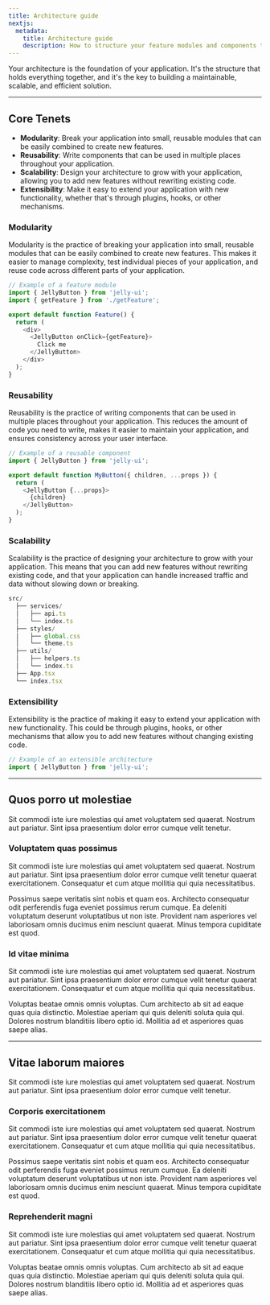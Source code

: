 ```yaml
---
title: Architecture guide
nextjs:
  metadata:
    title: Architecture guide
    description: How to structure your feature modules and components to fully leverage the power JellyUI.
---
```


Your architecture is the foundation of your application. It's the structure that holds everything together, and it's the key to building a maintainable, scalable, and efficient solution.

---

## Core Tenets

- **Modularity**: Break your application into small, reusable modules that can be easily combined to create new features.
- **Reusability**: Write components that can be used in multiple places throughout your application.
- **Scalability**: Design your architecture to grow with your application, allowing you to add new features without rewriting existing code.
- **Extensibility**: Make it easy to extend your application with new functionality, whether that's through plugins, hooks, or other mechanisms.

### Modularity

Modularity is the practice of breaking your application into small, reusable modules that can be easily combined to create new features. This makes it easier to manage complexity, test individual pieces of your application, and reuse code across different parts of your application.

```js
// Example of a feature module
import { JellyButton } from 'jelly-ui';
import { getFeature } from './getFeature';

export default function Feature() {
  return (
    <div>
      <JellyButton onClick={getFeature}>
        Click me
      </JellyButton>
    </div>
  );
}
```

### Reusability

Reusability is the practice of writing components that can be used in multiple places throughout your application. This reduces the amount of code you need to write, makes it easier to maintain your application, and ensures consistency across your user interface.

```js
// Example of a reusable component
import { JellyButton } from 'jelly-ui';

export default function MyButton({ children, ...props }) {
  return (
    <JellyButton {...props}>
      {children}
    </JellyButton>
  );
}
```


### Scalability

Scalability is the practice of designing your architecture to grow with your application. This means that you can add new features without rewriting existing code, and that your application can handle increased traffic and data without slowing down or breaking.

```js
src/
  ├── services/
  │   ├── api.ts
  │   └── index.ts
  ├── styles/
  │   ├── global.css
  │   └── theme.ts
  ├── utils/
  │   ├── helpers.ts
  │   └── index.ts
  ├── App.tsx
  └── index.tsx
```

### Extensibility

Extensibility is the practice of making it easy to extend your application with new functionality. This could be through plugins, hooks, or other mechanisms that allow you to add new features without changing existing code.

```js
// Example of an extensible architecture
import { JellyButton } from 'jelly-ui';

```

---

## Quos porro ut molestiae

Sit commodi iste iure molestias qui amet voluptatem sed quaerat. Nostrum aut pariatur. Sint ipsa praesentium dolor error cumque velit tenetur.

### Voluptatem quas possimus

Sit commodi iste iure molestias qui amet voluptatem sed quaerat. Nostrum aut pariatur. Sint ipsa praesentium dolor error cumque velit tenetur quaerat exercitationem. Consequatur et cum atque mollitia qui quia necessitatibus.

Possimus saepe veritatis sint nobis et quam eos. Architecto consequatur odit perferendis fuga eveniet possimus rerum cumque. Ea deleniti voluptatum deserunt voluptatibus ut non iste. Provident nam asperiores vel laboriosam omnis ducimus enim nesciunt quaerat. Minus tempora cupiditate est quod.

### Id vitae minima

Sit commodi iste iure molestias qui amet voluptatem sed quaerat. Nostrum aut pariatur. Sint ipsa praesentium dolor error cumque velit tenetur quaerat exercitationem. Consequatur et cum atque mollitia qui quia necessitatibus.

Voluptas beatae omnis omnis voluptas. Cum architecto ab sit ad eaque quas quia distinctio. Molestiae aperiam qui quis deleniti soluta quia qui. Dolores nostrum blanditiis libero optio id. Mollitia ad et asperiores quas saepe alias.

---

## Vitae laborum maiores

Sit commodi iste iure molestias qui amet voluptatem sed quaerat. Nostrum aut pariatur. Sint ipsa praesentium dolor error cumque velit tenetur.

### Corporis exercitationem

Sit commodi iste iure molestias qui amet voluptatem sed quaerat. Nostrum aut pariatur. Sint ipsa praesentium dolor error cumque velit tenetur quaerat exercitationem. Consequatur et cum atque mollitia qui quia necessitatibus.

Possimus saepe veritatis sint nobis et quam eos. Architecto consequatur odit perferendis fuga eveniet possimus rerum cumque. Ea deleniti voluptatum deserunt voluptatibus ut non iste. Provident nam asperiores vel laboriosam omnis ducimus enim nesciunt quaerat. Minus tempora cupiditate est quod.

### Reprehenderit magni

Sit commodi iste iure molestias qui amet voluptatem sed quaerat. Nostrum aut pariatur. Sint ipsa praesentium dolor error cumque velit tenetur quaerat exercitationem. Consequatur et cum atque mollitia qui quia necessitatibus.

Voluptas beatae omnis omnis voluptas. Cum architecto ab sit ad eaque quas quia distinctio. Molestiae aperiam qui quis deleniti soluta quia qui. Dolores nostrum blanditiis libero optio id. Mollitia ad et asperiores quas saepe alias.
